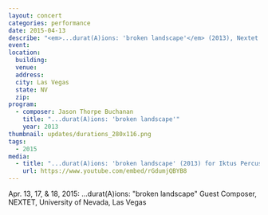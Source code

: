 ```yaml
---
layout: concert
categories: performance
date: 2015-04-13
describe: "<em>...durat(A)ions: 'broken landscape'</em> (2013), Nextet and UNLV Percussion Ensemble April 13, 17, 18."
event:
location:
  building:
  venue:
  address:
  city: Las Vegas
  state: NV
  zip:
program:
  - composer: Jason Thorpe Buchanan
    title: "...durat(A)ions: 'broken landscape'"
    year: 2013
thumbnail: updates/durations_280x116.png
tags:
  - 2015
media:
  - title: "...durat(A)ions: 'broken landscape' (2013) for Iktus Percussion by Jason Thorpe Buchanan"
    url: https://www.youtube.com/embed/rGdumjQBYB8
---
```


Apr. 13, 17, & 18, 2015: …durat(A)ions: "broken landscape" Guest Composer, NEXTET, University of Nevada, Las Vegas
